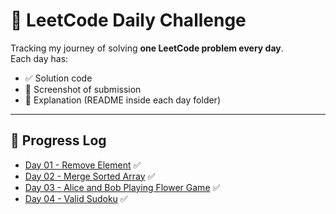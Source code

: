 # 🚀 LeetCode Daily Challenge

Tracking my journey of solving **one LeetCode problem every day**.  
Each day has:
- ✅ Solution code
- 📸 Screenshot of submission
- 📝 Explanation (README inside each day folder)

---

## 📅 Progress Log  

- [Day 01 - Remove Element](Day-0/README.md) ✅  
- [Day 02 - Merge Sorted Array](Day-1/README.md) ✅  
- [Day 03 - Alice and Bob Playing Flower Game](Day-2/README.md) ✅  
- [Day 04 - Valid Sudoku](Day-3/README.md) ✅  
